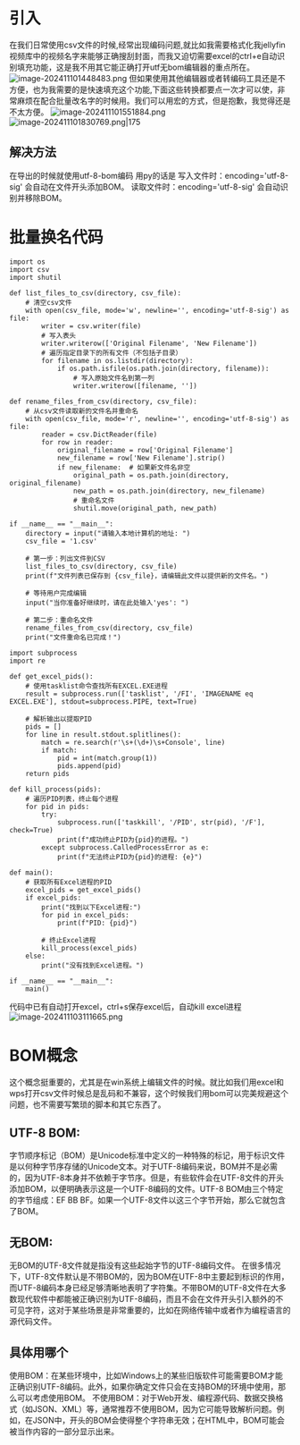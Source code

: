 # 引入
在我们日常使用csv文件的时候,经常出现编码问题,就比如我需要格式化我jellyfin视频库中的视频名字来能够正确搜刮封面，而我又迫切需要excel的ctrl+e自动识别填充功能，这是我不用其它能正确打开utf无bom编辑器的重点所在。
![image-202411101448483.png](00_sync/00%E8%84%9A%E6%9C%AC_%E6%96%87%E6%9C%AC%E5%92%8C%E5%9B%BE%E7%89%87/VBA%E5%AE%8F%E5%9B%BA%E5%AE%9Aexcel%E6%89%93%E5%BC%80csv%E6%96%87%E4%BB%B6%E4%B8%BAutf-8/VBA%E5%AE%8F%E5%9B%BA%E5%AE%9Aexcel%E6%89%93%E5%BC%80csv%E6%96%87%E4%BB%B6%E4%B8%BAutf-8/image-202411101448483.png)
但如果使用其他编辑器或者转编码工具还是不方便，也为我需要的是快速填充这个功能,下面这些转换都要点一次才可以使，非常麻烦在配合批量改名字的时候用。我们可以用宏的方式，但是抱歉，我觉得还是不太方便。
![image-202411101551884.png](00_sync/00%E8%84%9A%E6%9C%AC_%E6%96%87%E6%9C%AC%E5%92%8C%E5%9B%BE%E7%89%87/VBA%E5%AE%8F%E5%9B%BA%E5%AE%9Aexcel%E6%89%93%E5%BC%80csv%E6%96%87%E4%BB%B6%E4%B8%BAutf-8/VBA%E5%AE%8F%E5%9B%BA%E5%AE%9Aexcel%E6%89%93%E5%BC%80csv%E6%96%87%E4%BB%B6%E4%B8%BAutf-8/image-202411101551884.png)
![image-202411101830769.png|175](00_sync/00%E8%84%9A%E6%9C%AC_%E6%96%87%E6%9C%AC%E5%92%8C%E5%9B%BE%E7%89%87/VBA%E5%AE%8F%E5%9B%BA%E5%AE%9Aexcel%E6%89%93%E5%BC%80csv%E6%96%87%E4%BB%B6%E4%B8%BAutf-8/VBA%E5%AE%8F%E5%9B%BA%E5%AE%9Aexcel%E6%89%93%E5%BC%80csv%E6%96%87%E4%BB%B6%E4%B8%BAutf-8/image-202411101830769.png)
## 解决方法
在导出的时候就使用utf-8-bom编码
用py的话是
写入文件时：encoding='utf-8-sig' 会自动在文件开头添加BOM。
读取文件时：encoding='utf-8-sig' 会自动识别并移除BOM。
# 批量换名代码
```
import os
import csv
import shutil

def list_files_to_csv(directory, csv_file):
    # 清空csv文件
    with open(csv_file, mode='w', newline='', encoding='utf-8-sig') as file:
        writer = csv.writer(file)
        # 写入表头
        writer.writerow(['Original Filename', 'New Filename'])
        # 遍历指定目录下的所有文件（不包括子目录）
        for filename in os.listdir(directory):
            if os.path.isfile(os.path.join(directory, filename)):
                # 写入原始文件名到第一列
                writer.writerow([filename, ''])

def rename_files_from_csv(directory, csv_file):
    # 从csv文件读取新的文件名并重命名
    with open(csv_file, mode='r', newline='', encoding='utf-8-sig') as file:
        reader = csv.DictReader(file)
        for row in reader:
            original_filename = row['Original Filename']
            new_filename = row['New Filename'].strip()
            if new_filename:  # 如果新文件名非空
                original_path = os.path.join(directory, original_filename)
                new_path = os.path.join(directory, new_filename)
                # 重命名文件
                shutil.move(original_path, new_path)

if __name__ == "__main__":
    directory = input("请输入本地计算机的地址: ")
    csv_file = '1.csv'

    # 第一步：列出文件到CSV
    list_files_to_csv(directory, csv_file)
    print(f"文件列表已保存到 {csv_file}，请编辑此文件以提供新的文件名。")
    
    # 等待用户完成编辑
    input("当你准备好继续时，请在此处输入'yes': ")
    
    # 第二步：重命名文件
    rename_files_from_csv(directory, csv_file)
    print("文件重命名已完成！")
```

```
import subprocess
import re

def get_excel_pids():
    # 使用tasklist命令查找所有EXCEL.EXE进程
    result = subprocess.run(['tasklist', '/FI', 'IMAGENAME eq EXCEL.EXE'], stdout=subprocess.PIPE, text=True)
    
    # 解析输出以提取PID
    pids = []
    for line in result.stdout.splitlines():
        match = re.search(r'\s+(\d+)\s+Console', line)
        if match:
            pid = int(match.group(1))
            pids.append(pid)
    return pids

def kill_process(pids):
    # 遍历PID列表，终止每个进程
    for pid in pids:
        try:
            subprocess.run(['taskkill', '/PID', str(pid), '/F'], check=True)
            print(f"成功终止PID为{pid}的进程。")
        except subprocess.CalledProcessError as e:
            print(f"无法终止PID为{pid}的进程: {e}")

def main():
    # 获取所有Excel进程的PID
    excel_pids = get_excel_pids()
    if excel_pids:
        print("找到以下Excel进程:")
        for pid in excel_pids:
            print(f"PID: {pid}")
        
        # 终止Excel进程
        kill_process(excel_pids)
    else:
        print("没有找到Excel进程。")

if __name__ == "__main__":
    main()
```
代码中已有自动打开excel，ctrl+s保存excel后，自动kill excel进程
![image-202411103111665.png](00_sync/00%E8%84%9A%E6%9C%AC_%E6%96%87%E6%9C%AC%E5%92%8C%E5%9B%BE%E7%89%87/VBA%E5%AE%8F%E5%9B%BA%E5%AE%9Aexcel%E6%89%93%E5%BC%80csv%E6%96%87%E4%BB%B6%E4%B8%BAutf-8/VBA%E5%AE%8F%E5%9B%BA%E5%AE%9Aexcel%E6%89%93%E5%BC%80csv%E6%96%87%E4%BB%B6%E4%B8%BAutf-8/image-202411103111665.png)


# BOM概念
这个概念挺重要的，尤其是在win系统上编辑文件的时候。就比如我们用excel和wps打开csv文件时候总是乱码和不兼容，这个时候我们用bom可以完美规避这个问题，也不需要写繁琐的脚本和其它东西了。
## UTF-8 BOM:
字节顺序标记（BOM）是Unicode标准中定义的一种特殊的标记，用于标识文件是以何种字节序存储的Unicode文本。对于UTF-8编码来说，BOM并不是必需的，因为UTF-8本身并不依赖于字节序。但是，有些软件会在UTF-8文件的开头添加BOM，以便明确表示这是一个UTF-8编码的文件。UTF-8 BOM由三个特定的字节组成：EF BB BF。如果一个UTF-8文件以这三个字节开始，那么它就包含了BOM。
## 无BOM:
无BOM的UTF-8文件就是指没有这些起始字节的UTF-8编码文件。
在很多情况下，UTF-8文件默认是不带BOM的，因为BOM在UTF-8中主要起到标识的作用，而UTF-8编码本身已经足够清晰地表明了字符集。不带BOM的UTF-8文件在大多数现代软件中都能被正确识别为UTF-8编码，而且不会在文件开头引入额外的不可见字符，这对于某些场景是非常重要的，比如在网络传输中或者作为编程语言的源代码文件。
## 具体用哪个
使用BOM：在某些环境中，比如Windows上的某些旧版软件可能需要BOM才能正确识别UTF-8编码。此外，如果你确定文件只会在支持BOM的环境中使用，那么可以考虑使用BOM。
不使用BOM：对于Web开发、编程源代码、数据交换格式（如JSON、XML）等，通常推荐不使用BOM，因为它可能导致解析问题。例如，在JSON中，开头的BOM会使得整个字符串无效；在HTML中，BOM可能会被当作内容的一部分显示出来。